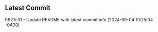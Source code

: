 
## Latest Commit
9927c31 - Update README with latest commit info (2024-09-04 10:25:04 -0400) <Yunxi-Zhou>
